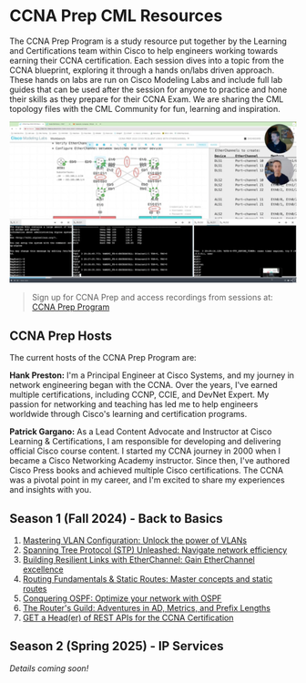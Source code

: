 # CCNA Prep CML Resources
The CCNA Prep Program is a study resource put together by the Learning and Certifications team within Cisco to help engineers working towards earning their CCNA certification.  Each session dives into a topic from the CCNA blueprint, exploring it through a hands on/labs driven approach. These hands on labs are run on Cisco Modeling Labs and include full lab guides that can be used after the session for anyone to practice and hone their skills as they prepare for their CCNA Exam.  We are sharing the CML topology files with the CML Community for fun, learning and inspiration. 

![](ccnaprep-01.jpg)

> Sign up for CCNA Prep and access recordings from sessions at: [CCNA Prep Program](https://learningnetwork.cisco.com/s/ccna-live-stream)

## CCNA Prep Hosts 
The current hosts of the CCNA Prep Program are: 

**Hank Preston:** I'm a Principal Engineer at Cisco Systems, and my journey in network engineering began with the CCNA. Over the years, I've earned multiple certifications, including CCNP, CCIE, and DevNet Expert. My passion for networking and teaching has led me to help engineers worldwide through Cisco's learning and certification programs.

**Patrick Gargano:** As a Lead Content Advocate and Instructor at Cisco Learning & Certifications, I am responsible for developing and delivering official Cisco course content. I started my CCNA journey in 2000 when I became a  Cisco Networking Academy instructor. Since then, I've authored Cisco Press books and achieved multiple Cisco certifications. The CCNA was a pivotal point in my career, and I'm excited to share my experiences and insights with you.

## Season 1 (Fall 2024) - Back to Basics 

1. [Mastering VLAN Configuration: Unlock the power of VLANs](s1e1/README.md)
1. [Spanning Tree Protocol (STP) Unleashed: Navigate network efficiency](s1e2/README.md)
1. [Building Resilient Links with EtherChannel: Gain EtherChannel excellence](s1e3/README.md)
1. [Routing Fundamentals & Static Routes: Master concepts and static routes](s1e4/README.md)
1. [Conquering OSPF: Optimize your network with OSPF](s1e5/README.md)
1. [The Router's Guild: Adventures in AD, Metrics, and Prefix Lengths](s1ef4/README.md)
1. [GET a Head(er) of REST APIs for the CCNA Certification](s1e7/README.md)

## Season 2 (Spring 2025) - IP Services

*Details coming soon!*